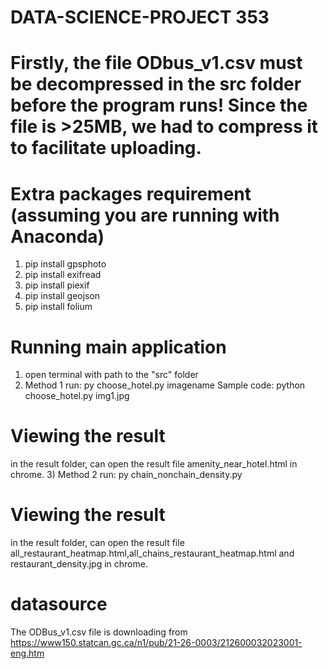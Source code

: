 # DATA-SCIENCE-PROJECT 353

# Firstly, the file ODbus_v1.csv must be decompressed in the src folder before the program runs! Since the file is >25MB, we had to compress it to facilitate uploading.

# Extra packages requirement (assuming you are running with Anaconda)
1) pip install gpsphoto
2) pip install exifread
3) pip install piexif
4) pip install geojson
5) pip install folium

# Running main application
1) open terminal with path to the "src" folder
2) Method 1
run: py choose_hotel.py imagename
Sample code:
python choose_hotel.py img1.jpg
# Viewing the result
in the result folder, can open the result file amenity_near_hotel.html in chrome.
3) Method 2
run: py chain_nonchain_density.py
# Viewing the result 
in the result folder, can open the result file all_restaurant_heatmap.html,all_chains_restaurant_heatmap.html and restaurant_density.jpg  in chrome.


# datasource
The ODBus_v1.csv file is downloading from https://www150.statcan.gc.ca/n1/pub/21-26-0003/212600032023001-eng.htm

